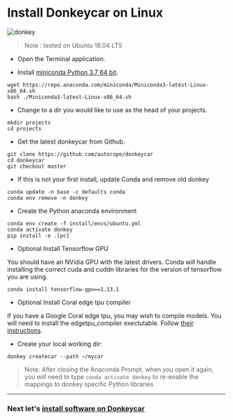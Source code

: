 # Install Donkeycar on Linux

![donkey](/assets/logos/linux_logo.png)

> Note : tested on Ubuntu 18.04 LTS

* Open the Terminal application.


* Install [miniconda Python 3.7 64 bit](https://conda.io/miniconda.html). 

```
wget https://repo.anaconda.com/miniconda/Miniconda3-latest-Linux-x86_64.sh
bash ./Miniconda3-latest-Linux-x86_64.sh
```

* Change to a dir you would like to use as the head of your projects.

```
mkdir projects
cd projects
```

* Get the latest donkeycar from Github.

```
git clone https://github.com/autorope/donkeycar
cd donkeycar
git checkout master
```


* If this is not your first install, update Conda and remove old donkey
```
conda update -n base -c defaults conda
conda env remove -n donkey
```

* Create the Python anaconda environment

```
conda env create -f install/envs/ubuntu.yml
conda activate donkey
pip install -e .[pc]
```

* Optional Install Tensorflow GPU

You should have an NVidia GPU with the latest drivers. Conda will handle installing the correct cuda and cuddn libraries for the version of tensorflow you are using.

```
conda install tensorflow-gpu==1.13.1
```

* Optional Install Coral edge tpu compiler

If you have a Google Coral edge tpu, you may wish to compile models. You will need to install the edgetpu_compiler exectutable. Follow [their instructions](https://coral.withgoogle.com/docs/edgetpu/compiler/).

* Create your local working dir:

```
donkey createcar --path ~/mycar
```

> Note: After closing the Anaconda Prompt, when you open it again, you will need to 
> type ```conda activate donkey``` to re-enable the mappings to donkey specific 
> Python libraries

----

### Next let's [install software on Donkeycar](/guide/install_software/#step-2-install-software-on-donkeycar)